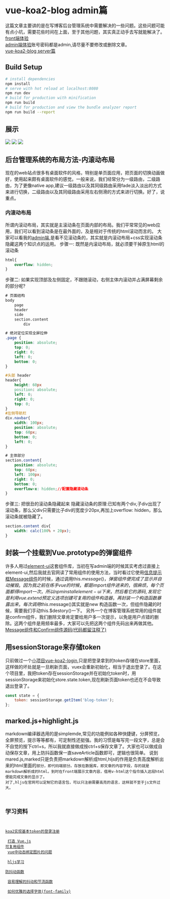 # vue-koa2-blog admin篇

这篇文章主要讲的是在写博客后台管理系统中需要解决的一些问题。这些问题可能有点小坑，需要花些时间在上面，至于其他问题，其实真正动手去写就能解决了。<br/>
[front端体验](http://139.199.160.102)<br/>
[admin端体验](http://139.199.160.102:8888)账号密码都是admin,请尽量不要修改或删除文章。<br/>
[vue-koa2-blog server篇](https://github.com/sinner77/vue-koa2-blog)

## Build Setup
``` bash
# install dependencies
npm install
# serve with hot reload at localhost:8080
npm run dev
# build for production with minification
npm run build
# build for production and view the bundle analyzer report
npm run build --report
```

## 展示
![](https://ooo.0o0.ooo/2017/06/27/595229a9de5c3.png)
![](https://ooo.0o0.ooo/2017/06/27/59522a43191b0.png)
![](https://ooo.0o0.ooo/2017/06/27/59522a4757b60.png)

## 后台管理系统的布局方法-内滚动布局
现在的web站点很多有桌面软件的风格，特别是单页面应用，把页面的切换动画做好，使用起来颇有桌面软件的感觉。一般来说，我们经常分为一级路由，二级路由，为了更像native app,建议一级路由以及其同级路由采用fade淡入淡出的方式来进行切换，二级路由以及其同级路由采用左右侧滑的方式来进行切换。好了，说重点。
### 内滚动布局
所谓内滚动布局，其实就是主滚动条在页面内部的布局。我们平常常见的web应用，我们可以看到滚动条是在最外面的，及是相对于传统的html滚动而言的。
大家可以看我的[admin端](http://139.199.160.102:8888),是看不见滚动条的，其实就是内滚动布局+css实现滚动条隐藏这两个知识点的运用。
步骤一: 既然是内滚动布局，就必须要干掉原生html的滚动条
```css
html{
    overflow: hidden;
}
```
步骤二: 如果实现顶部及左侧固定，不跟随滚动，右侧主体内滚动并占满屏幕剩余的部分呢?
```html
# 页面结构
body
    page
    header
    side
    section.content
        div
```
```css
# 绝对定位实现全屏拉伸
.page {
    position: absolute;
    top: 0;
    right: 0;
    left: 0;
    bottom: 0;
}
```
```css
#头部 header
header{
    height: 60px
    position: absolute;
    left: 0;
    right: 0;
    top: 0;
}
#左侧导航栏
div.navbar{
    width: 100px;
    position: absolute;
    top: 60px;
    bottom: 0;
    left: 0;
}
```
```css
# 主体部分
section.content{
    position: absolute;
    top: 60px;
    left: 100px;
    right: 0;
    bottom: 0;
    overflow-x: hidden;//配置隐藏滚动条
}
```
步骤三: 把很丑的滚动条隐藏起来
隐藏滚动条的原理:已知有两个div,子div出现了滚动条，那么父div只需要比子div的宽度少20px,再加上overflow: hidden，那么滚动条就被隐藏了。
```css
section.content div{
    width: calc(100% + 20px);
}
```
## 封装一个挂载到Vue.prototype的弹窗组件
许多人用过[element-ui](http://element.eleme.io/#/zh-CN/component/installation)这套组件库，当初在写admin端的时候其实考虑过直接上element-ui,然后我就去官网读了常用组件的使用方法，当时看过它使用[信息提示框Message组件](http://element.eleme.io/#/zh-CN/component/message)的时候，通过调用this.$message()，弹窗组件便完成了显示并自动摧毁。因为我之前在练手vue的时候，都是import组件进来的，很麻烦，每个页面都得import一次，所以npm install element-ui下来，然后看它的源码,发现它是利用vue.extend预定义选项创建可复用的组件构造器，再封装一个构造函数暴露出来，每次调用this.$message()其实就是new 构造函数一次，但组件隐藏的时候，需要我们手动this.$destory()一下。
另外一个在博客管理系统常用的组件就是confirm组件，我们删除文章肯定要给用户多一次提示，以免是用户点错的删除。这两个组件是用频率最多，大家可以先把这两个组件先码出来再做其他。
[Message组件和Confirm组件源码(代码都留注释了)](https://github.com/sinner77/vue-koa2-blog/tree/master/admin/src/components/common)

## 用sessionStorage来存储token
只前做过一个[小项目vue-koa2-login](https://github.com/sinner77/vue-koa2-login),只是把登录拿到的token存储在store里面，这样做的坏处就是一旦刷新页面，vuex会重新初始化，相当于退出登录了。在这个项目里，我把token存在sessionStorage并在初始化token时，用sessionStorage来初始化store.state.token,现在刷新页面token也还在不会导致退出登录了。
```javascript
const state = {
    token: sessionStorage.getItem('blog-token');
};
```
## marked.js+highlight.js
markdown编译器选用的是simplemde,常见的功能例如各种快捷键，分屏预览，全屏预览，提示等等都有，可定制性还挺强。我的习惯是每写完一段文字，总是会不自觉的按下ctrl+s，所以我就直接做成按ctrl+s保存文章了。大家也可以做成自动保存文章，用上防抖函数保一直saveArticle函数即可，逻辑也很简单。
说到mared.js,marked只是负责把markdown解析成html,hljs的作用是负责高度解析出来的html里面的<code>部分，即代码端部分。存放在数据库，即文章的内容字段，存的就是markdown解析成的html。到时在front端展示文章内容，借用v-html这个指令插入这段html便能完成文章的显示了。
对了,hljs在官网可以定制它的语言包，可以只注册需要高亮的语言，这样就不至于js文件过大。

## 学习资料

[koa2实现基本token的登录注册](https://github.com/sinner77/vue-koa2-login)   <br/>
[打造 Vue.js 可复用组件](http://www.jianshu.com/p/79a37137e45d)   <br/>
[vue中动态绑定图片的问题](http://www.cnblogs.com/hongmaju/p/6877090.html)   <br/>
[hljs学习](http://blog.csdn.net/spy19881201/article/details/38866033)<br/>
[防抖动函数](http://jinlong.github.io/2016/04/24/Debouncing-and-Throttling-Explained-Through-Examples/)   <br/>
[容易理解的抖动和节流函数](https://segmentfault.com/a/1190000005926579)   <br/>
[如何优雅的选择字体(font-family)](https://segmentfault.com/a/1190000006110417)

